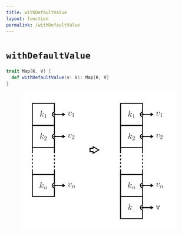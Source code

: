 ```yaml
---
title: withDefaultValue
layout: function
permalink: /withDefaultValue
---
```


# `withDefaultValue`

~~~ scala
trait Map[K, V] {
  def withDefaultValue(v: V): Map[K, V]
}
~~~

<figure class="diagram">
  <img src="images/withDefaultValue.svg" alt="withDefaultValue function">
  <!-- <figcaption class="diagram-desc"><code>withDefaultValue</code> uses <code>p</code> to classify elements into two groups</figcaption> -->
</figure>
